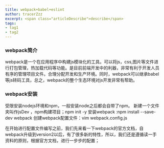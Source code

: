 ```yaml
---
title: webpack+babel+eslint
author: tracerZzz 
excerpt: <span class="articleDescribe">describe</span>
tags: 
- tag1
- tag2
---
```


### webpack简介
webpack是一个在应用程序中构建js模块化的工具。可以将js，css,图片等文件进行打包管理，热加载代码等功能。是目前前端开发中的利器，非常有利于开发人员有序的管理项目文件。合理分配开发和生产环境。同时，webpack可以继承babel等js转码工具，总之，webpack的整个生态环境对js开发非常有帮助。

### webpack安装
受限安装nodejs环境和npm，一般安装node之后都会自带了npm。
新建一个文件夹叫作jsDev ，npm构建项目；npm init -y
安装webpack :npm install --save-dev webpack
创建webpack配置文件：vim webpack.config.js

在开始进行配置文件编写之前，我们先来看一下webpack的官方文档，自webpack升级到version2以后，有了很多新的特性，所以，我们还是遵循读一手资料的原则，根据官方文档，进行一步步的配置；
